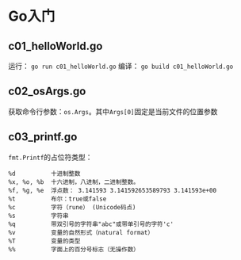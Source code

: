 # Go入门

## c01_helloWorld.go

运行： `go run c01_helloWorld.go`
编译： `go build c01_helloWorld.go`

## c02_osArgs.go

获取命令行参数：`os.Args`。其中`Args[0]`固定是当前文件的位置参数

## c03_printf.go

`fmt.Printf`的占位符类型：

```
%d          十进制整数
%x, %o, %b  十六进制，八进制，二进制整数。
%f, %g, %e  浮点数： 3.141593 3.141592653589793 3.141593e+00
%t          布尔：true或false
%c          字符（rune） (Unicode码点)
%s          字符串
%q          带双引号的字符串"abc"或带单引号的字符'c'
%v          变量的自然形式（natural format）
%T          变量的类型
%%          字面上的百分号标志（无操作数）
```